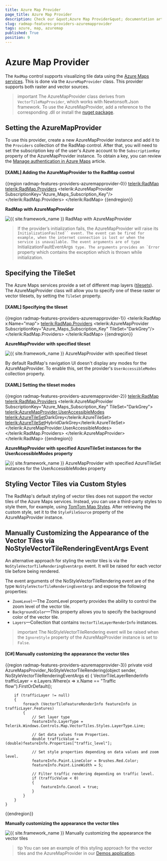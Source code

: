 ```yaml
---
title: Azure Map Provider
page_title: Azure Map Provider
description: Check our &quot;Azure Map Provider&quot; documentation article for the RadMap WPF control.
slug: radmap-features-providers-azuremapprovider
tags: azure, map, azuremap
published: True
position: 9
---
```


# Azure Map Provider

The `RadMap` control supports visualizing tile data using the [Azure Maps services](https://azure.microsoft.com/en-us/products/azure-maps/). This is done via the `AzureMapProvider` class. This provider supports both raster and vector sources.

>important The AzureMapProvider class derives from `VectorTileMapProvider`, which works with Newtonsoft.Json framework. To use the AzureMapProvider, add a reference to the corresponding .dll or install the [nuget package](https://www.nuget.org/packages/Newtonsoft.Json/).

## Setting the AzureMapProvider

To use this provider, create a new AzureMapProvider instance and add it to the `Providers` collection of the RadMap control. After that, you will need to set the subscription key of the user's Azure account to the `SubscriptionKey` property of the AzureMapProvider instance. To obtain a key, you can review the [Manage authentication in Azure Maps](https://learn.microsoft.com/en-gb/azure/azure-maps/how-to-manage-authentication#view-authentication-details/) article.

#### __[XAML] Adding the AzureMapProvider to the RadMap control__
{{region radmap-features-providers-azuremapprovider-0}}
    <telerik:RadMap>
        <telerik:RadMap.Providers>
            <telerik:AzureMapProvider SubscriptionKey="Azure_Maps_Subscription_Key"/>
        </telerik:RadMap.Providers>
    </telerik:RadMap>
{{endregion}}

__RadMap with AzureMapProvider__

![{{ site.framework_name }} RadMap with AzureMapProvider](images/radmap-features-providers-azuremapprovider-0.png)

>If the provider’s initialization fails, the AzureMapProvider will raise its `InitializationFaulted`` event. The event can be fired for example, when the internet connection is lost or when the service is unavailable. The event arguments are of type `InitializationFaultEventArgs`` type. The arguments provides an `Error`` property which contains the exception which is thrown while initialization.

## Specifying the TileSet

The Azure Maps services provide a set of different map layers ([tilesets](https://learn.microsoft.com/en-us/rest/api/maps/render-v2/get-map-tileset?tabs=HTTP#tilesetid)). The AzureMapProvider class will allow you to specify one of these raster or vector tilesets, by setting the `TileSet` property.

#### __[XAML] Specifying the tileset__
{{region radmap-features-providers-azuremapprovider-1}}
    <telerik:RadMap x:Name="map">
        <telerik:RadMap.Providers>
            <telerik:AzureMapProvider SubscriptionKey="Azure_Maps_Subscription_Key"
                                      TileSet="DarkGrey"/>
        </telerik:RadMap.Providers>
    </telerik:RadMap>
{{endregion}}

__AzureMapProvider with specified tileset__

![{{ site.framework_name }} AzureMapProvider with specified tileset](images/radmap-features-providers-azuremapprovider-1.png)

By default RadMap's navigation UI doesn't display any modes for the AzureMapProvider. To enable this, set the provider's `UserAccessibleModes` collection property.

#### __[XAML] Setting the tileset modes__
{{region radmap-features-providers-azuremapprovider-2}}
    <telerik:RadMap>
        <telerik:RadMap.Providers>
            <telerik:AzureMapProvider SubscriptionKey="Azure_Maps_Subscription_Key"
                                      TileSet="DarkGrey">
                <telerik:AzureMapProvider.UserAccessibleModes>
                    <telerik:AzureTileSet>DarkGrey</telerik:AzureTileSet>
                    <telerik:AzureTileSet>HybridDarkGrey</telerik:AzureTileSet>
                </telerik:AzureMapProvider.UserAccessibleModes>
            </telerik:RadMap.Providers>
        </telerik:AzureMapProvider>
    </telerik:RadMap>
{{endregion}}

__AzureMapProvider with specified AzureTileSet instances for the UserAccessibleModes property__

![{{ site.framework_name }} AzureMapProvider with specified AzureTileSet instances for the UserAccessibleModes property](images/radmap-features-providers-azuremapprovider-2.png)

## Styling Vector Tiles via Custom Styles

The RadMap's default styling of vector tiles does not support the vector tiles of the Azure Maps services. Instead, you can use a third-party styles to style them, for example, using [TomTom Map Styles](https://developer.tomtom.com/map-display-api/documentation/mapstyles/map-styles). After retrieving the custom style, set it to the `StyleFileSource` property of the AzureMapProvider instance.

## Manually Customizing the Appearance of the Vector Tiles via NoStyleVectorTileRenderingEventArgs Event

An alternative approach for styling the vector tiles is via the `NoStyleVectorTileRenderingEventArgs` event. It will be raised for each vector tile before being rendered.

The event arguments of the NoStyleVectorTileRendering event are of the type `NoStyleVectorTileRenderingEventArgs` and expose the following properties:

* `ZoomLevel`&mdash;The ZoomLevel property provides the ability to control the zoom level of the vector tile.
* `BackgroundColor`&mdash;This property allows you to specify the background color of the vector tile.
* `Layers`&mdash;Collection that contains `VectorTileLayerRenderInfo` instances.

>important The NoStyleVectorTileRendering event will be raised when the `IgnoreStyle` property of the AzureMapProvider instance is set to `False`.

#### __[C#] Manually customizing the appearance the vector tiles__
{{region radmap-features-providers-azuremapprovider-3}}
    private void AzureMapsProvider_NoStyleVectorTileRendering(object sender, NoStyleVectorTileRenderingEventArgs e)
    {
        VectorTileLayerRenderInfo trafficLayer = e.Layers.Where(x => x.Name == "Traffic flow").FirstOrDefault();

        if (trafficLayer != null)
        {
            foreach (VectorTileFeatureRenderInfo featureInfo in trafficLayer.Features)
            {
                // Set layer type 
                featureInfo.LayerType = Telerik.Windows.Controls.Map.VectorTiles.Styles.LayerType.Line;

                // Get data values from Properties.
                double trafficValue = (double)featureInfo.Properties["traffic_level"];

                // Set style properties depending on data values and zoom level.
                featureInfo.Paint.LineColor = Brushes.Red.Color;
                featureInfo.Paint.LineWidth = 5;

                // Filter traffic rendering depending on traffic level.
                if (trafficValue < 0)
                {
                    featureInfo.Cancel = true;
                }
            }
        }
    }
{{endregion}}

__Manually customizing the appearance the vector tiles__

![{{ site.framework_name }} Manually customizing the appearance the vector tiles](images/radmap-features-providers-azuremapprovider-3.png)

>tip You can see an example of this styling approach for the vector tiles and the AzureMapProvider in our [Demos application](https://demos.telerik.com/wpf/).